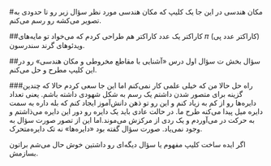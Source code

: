 #مکان هندسی
در این جا یک کلیپ که مکان هندسی مورد نظر  سؤال زیر رو تا حدودی به تصویر می‌کشه رو رسم می‌کنم.

##کاراکتر
یک عدد کاراکتر هم طراحی کردم که می‌خواد تو مایه‌های 𝜋 (کاراکتر عدد پی) ویدئو‌های گرند سندرسون.

##سؤال
بخش ت سؤال اول درس «آشنایی با مقاطع مخروطی و مکان هندسی» رو در این کلیپ مطرح و حل می‌کنم.

###راه حل
حالا من که خیلی علمی کار نمی‌کنم اما این جا سعی کردم حالا که چندین گزینه برای متصور شدن داشتم یک رسم به شکل شهودی داشته باشم. یعنی تعداد دایره‌ها رو از کم به زیاد کنم و این رو تو ذهن دانش‌آموز ایجاد کنم که بله داره به سمت دایره میل پیدا می‌کنه طرح ما.
در حالت عادی باید یک دایره رو دور این دایره می‌ذاشتم و به حرکت در می‌آوردم و یک ردی از مرکزش می‌موند.اما این از تصور صورت سؤال به وجود نمی‌یاد. صورت سؤال گفته بود «دایره‌ها» نه تک دایره‌متحرک.

اگر ایده ساخت کلیپ مفهوم یا سؤال دیگه‌ای رو داشتین خوش حال می‌شم براتون بسازمش.